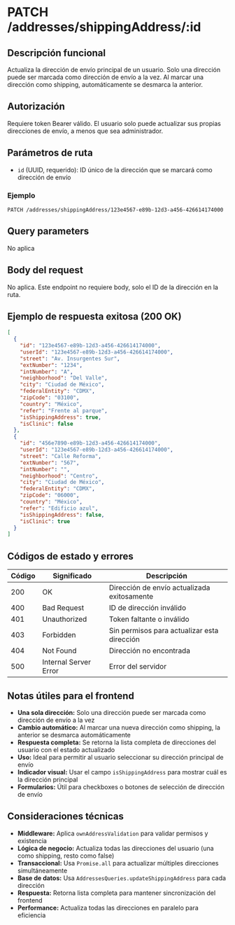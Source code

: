 # PATCH /addresses/shippingAddress/:id

## Descripción funcional

Actualiza la dirección de envío principal de un usuario. Solo una dirección puede ser marcada como dirección de envío a la vez. Al marcar una dirección como shipping, automáticamente se desmarca la anterior.

## Autorización

Requiere token Bearer válido. El usuario solo puede actualizar sus propias direcciones de envío, a menos que sea administrador.

## Parámetros de ruta

- `id` (UUID, requerido): ID único de la dirección que se marcará como dirección de envío

### Ejemplo
```
PATCH /addresses/shippingAddress/123e4567-e89b-12d3-a456-426614174000
```

## Query parameters

No aplica

## Body del request

No aplica. Este endpoint no requiere body, solo el ID de la dirección en la ruta.

## Ejemplo de respuesta exitosa (200 OK)

```json
[
  {
    "id": "123e4567-e89b-12d3-a456-426614174000",
    "userId": "123e4567-e89b-12d3-a456-426614174000",
    "street": "Av. Insurgentes Sur",
    "extNumber": "1234",
    "intNumber": "A",
    "neighborhood": "Del Valle",
    "city": "Ciudad de México",
    "federalEntity": "CDMX",
    "zipCode": "03100",
    "country": "México",
    "refer": "Frente al parque",
    "isShippingAddress": true,
    "isClinic": false
  },
  {
    "id": "456e7890-e89b-12d3-a456-426614174000",
    "userId": "123e4567-e89b-12d3-a456-426614174000",
    "street": "Calle Reforma",
    "extNumber": "567",
    "intNumber": "",
    "neighborhood": "Centro",
    "city": "Ciudad de México",
    "federalEntity": "CDMX",
    "zipCode": "06000",
    "country": "México",
    "refer": "Edificio azul",
    "isShippingAddress": false,
    "isClinic": true
  }
]
```

## Códigos de estado y errores

| Código | Significado | Descripción |
|--------|-------------|-------------|
| 200 | OK | Dirección de envío actualizada exitosamente |
| 400 | Bad Request | ID de dirección inválido |
| 401 | Unauthorized | Token faltante o inválido |
| 403 | Forbidden | Sin permisos para actualizar esta dirección |
| 404 | Not Found | Dirección no encontrada |
| 500 | Internal Server Error | Error del servidor |

## Notas útiles para el frontend

- **Una sola dirección:** Solo una dirección puede ser marcada como dirección de envío a la vez
- **Cambio automático:** Al marcar una nueva dirección como shipping, la anterior se desmarca automáticamente
- **Respuesta completa:** Se retorna la lista completa de direcciones del usuario con el estado actualizado
- **Uso:** Ideal para permitir al usuario seleccionar su dirección principal de envío
- **Indicador visual:** Usar el campo `isShippingAddress` para mostrar cuál es la dirección principal
- **Formularios:** Útil para checkboxes o botones de selección de dirección de envío

## Consideraciones técnicas

- **Middleware:** Aplica `ownAddressValidation` para validar permisos y existencia
- **Lógica de negocio:** Actualiza todas las direcciones del usuario (una como shipping, resto como false)
- **Transaccional:** Usa `Promise.all` para actualizar múltiples direcciones simultáneamente
- **Base de datos:** Usa `AddressesQueries.updateShippingAddress` para cada dirección
- **Respuesta:** Retorna lista completa para mantener sincronización del frontend
- **Performance:** Actualiza todas las direcciones en paralelo para eficiencia
